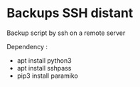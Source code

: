 # Backups SSH distant
Backup script by ssh on a remote server

Dependency :
  - apt install python3
  - apt install sshpass
  - pip3 install paramiko
